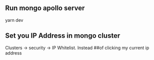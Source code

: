 ## Run mongo apollo server 
yarn dev

## Set you IP Address in mongo cluster
Clusters -> security -> IP Whitelist. Instead ##of clicking my current ip address